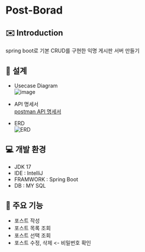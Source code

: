 # Post-Borad

## :envelope: Introduction
spring boot로 기본 CRUD를 구현한 익명 게시판 서버 만들기

## :memo: 설계
- Usecase Diagram<br>
![image](https://github.com/zomeong/Post-Borad/assets/123639754/c727aeb3-9c2b-47ed-81e8-c5f4ce57b99a)

- API 명세서
<br>[postman API 명세서](http://documenter.getpostman.com/view/30860889/2s9YXfbNqs)<br>

- ERD<br>
![ERD](https://github.com/zomeong/Post-Borad/assets/123639754/37582cb2-116b-4a67-b608-b54af2fd31c1)

## :computer: 개발 환경
- JDK 17
- IDE : IntelliJ
- FRAMWORK : Spring Boot
- DB : MY SQL

## :sparkler: 주요 기능
- 포스트 작성
- 포스트 목록 조회
- 포스트 선택 조회
- 포스트 수정, 삭제 <- 비밀번호 확인
